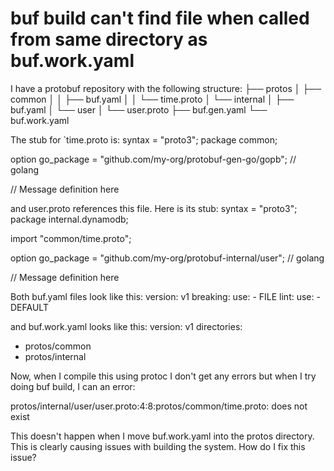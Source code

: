 
# buf build can't find file when called from same directory as buf.work.yaml

I have a protobuf repository with the following structure:
├── protos
│   ├── common
│   │   ├── buf.yaml
│   │   └── time.proto
│   └── internal
│       ├── buf.yaml
│       └── user
│           └── user.proto
├── buf.gen.yaml
└── buf.work.yaml

The stub for `time.proto is:
syntax = "proto3";
package common;

option go_package = "github.com/my-org/protobuf-gen-go/gopb"; // golang

// Message definition here

and user.proto references this file. Here is its stub:
syntax = "proto3";
package internal.dynamodb;

import "common/time.proto";

option go_package = "github.com/my-org/protobuf-internal/user"; // golang

// Message definition here

Both buf.yaml files look like this:
version: v1
breaking:
  use:
    - FILE
lint:
  use:
    - DEFAULT

and buf.work.yaml looks like this:
version: v1
directories:
 - protos/common
 - protos/internal

Now, when I compile this using protoc I don't get any errors but when I try doing buf build, I can an error:

protos/internal/user/user.proto:4:8:protos/common/time.proto: does not exist

This doesn't happen when I move buf.work.yaml into the protos directory. This is clearly causing issues with building the system. How do I fix this issue?

        